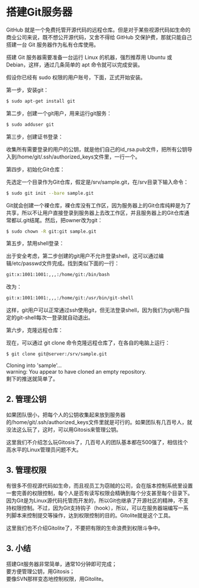 # 搭建Git服务器

GitHub 就是一个免费托管开源代码的远程仓库。但是对于某些视源代码如生命的商业公司来说，既不想公开源代码，又舍不得给 GitHub 交保护费，那就只能自己搭建一台 Git 服务器作为私有仓库使用。   

搭建 Git 服务器需要准备一台运行 Linux 的机器，强烈推荐用 Ubuntu 或 Debian，这样，通过几条简单的 apt 命令就可以完成安装。   

假设你已经有 sudo 权限的用户账号，下面，正式开始安装。   
 
第一步，安装git：  
```bash
$ sudo apt-get install git
```
第二步，创建一个git用户，用来运行git服务：  

```bash
$ sudo adduser git
```
第三步，创建证书登录：  

收集所有需要登录的用户的公钥，就是他们自己的id_rsa.pub文件，把所有公钥导入到/home/git/.ssh/authorized_keys文件里，一行一个。   

第四步，初始化Git仓库：  

先选定一个目录作为Git仓库，假定是/srv/sample.git，在/srv目录下输入命令：  

```bash
$ sudo git init --bare sample.git
```
Git就会创建一个裸仓库，裸仓库没有工作区，因为服务器上的Git仓库纯粹是为了共享，所以不让用户直接登录到服务器上去改工作区，并且服务器上的Git仓库通常都以.git结尾。然后，把owner改为git：  

```bash
$ sudo chown -R git:git sample.git
```
第五步，禁用shell登录：     
 
出于安全考虑，第二步创建的git用户不允许登录shell，这可以通过编辑/etc/passwd文件完成。找到类似下面的一行：   

```bash
git:x:1001:1001:,,,:/home/git:/bin/bash
```
改为：
```bash
git:x:1001:1001:,,,:/home/git:/usr/bin/git-shell
```
这样，git用户可以正常通过ssh使用git，但无法登录shell，因为我们为git用户指定的git-shell每次一登录就自动退出。   
 
第六步，克隆远程仓库：  

现在，可以通过 git clone 命令克隆远程仓库了，在各自的电脑上运行：    

```bash
$ git clone git@server:/srv/sample.git
```
Cloning into 'sample'...  
warning: You appear to have cloned an empty repository.  
剩下的推送就简单了。  

## 2. 管理公钥

如果团队很小，把每个人的公钥收集起来放到服务器的/home/git/.ssh/authorized_keys文件里就是可行的。如果团队有几百号人，就没法这么玩了，这时，可以用Gitosis来管理公钥。  

这里我们不介绍怎么玩Gitosis了，几百号人的团队基本都在500强了，相信找个高水平的Linux管理员问题不大。  

## 3. 管理权限  

有很多不但视源代码如生命，而且视员工为窃贼的公司，会在版本控制系统里设置一套完善的权限控制，每个人是否有读写权限会精确到每个分支甚至每个目录下。因为Git是为Linux源代码托管而开发的，所以Git也继承了开源社区的精神，不支持权限控制。不过，因为Git支持钩子（hook），所以，可以在服务器端编写一系列脚本来控制提交等操作，达到权限控制的目的。Gitolite就是这个工具。   
                  
这里我们也不介绍Gitolite了，不要把有限的生命浪费到权限斗争中。   

## 3. 小结    
搭建Git服务器非常简单，通常10分钟即可完成；     
要方便管理公钥，用Gitosis；   
要像SVN那样变态地控制权限，用Gitolite。    

